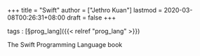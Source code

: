 +++
title = "Swift"
author = ["Jethro Kuan"]
lastmod = 2020-03-08T00:26:31+08:00
draft = false
+++

tags
: [§prog\_lang]({{< relref "prog_lang" >}})

The Swift Programming Language book
